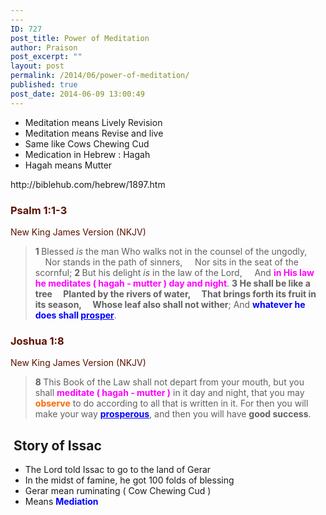 ```yaml
---
---
ID: 727
post_title: Power of Meditation
author: Praison
post_excerpt: ""
layout: post
permalink: /2014/06/power-of-meditation/
published: true
post_date: 2014-06-09 13:00:49
---
```

<ul>
	<li>Meditation means Lively Revision</li>
	<li>Meditation means Revise and live</li>
	<li>Same like Cows Chewing Cud</li>
	<li>Medication in Hebrew : Hagah</li>
	<li>Hagah means Mutter</li>
</ul>
http://biblehub.com/hebrew/1897.htm
<div class="heading passage-class-0" style="color: #5c1101;">
<h3>Psalm 1:1-3</h3>
<p class="txt-sm">New King James Version (NKJV)</p>

</div>
<div class="passage version-NKJV result-text-style-normal text-html " style="color: #000000;">
<div class="poetry">
<blockquote>
<p class="line"><span class="chapter-1"><span class="text Ps-1-1"><span class="chapternum" style="font-weight: bold;">1 </span>Blessed <i>is</i> the man</span></span>
<span class="text Ps-1-1">Who walks not in the counsel of the ungodly,</span>
<span class="indent-1"><span class="indent-1-breaks">    </span><span class="text Ps-1-1">Nor stands in the path of sinners,</span></span>
<span class="indent-1"><span class="indent-1-breaks">    </span><span class="text Ps-1-1">Nor sits in the seat of the scornful;</span></span>
<span id="en-NKJV-13942" class="text Ps-1-2"><span class="versenum" style="font-weight: bold;">2 </span>But his delight <i>is</i> in the law of the <span class="small-caps">Lord</span>,</span>
<span class="indent-1"><span class="indent-1-breaks">    </span><span class="text Ps-1-2">And <span style="color: #ff00ff;"><strong>in His law he meditates ( hagah - mutter ) day and night</strong></span>.</span></span>
<span id="en-NKJV-13943" class="text Ps-1-3"><span class="versenum" style="font-weight: bold;">3 </span><strong>He shall be like a tree</strong></span>
<strong><span class="indent-1"><span class="indent-1-breaks">    </span><span class="text Ps-1-3">Planted by the rivers of water,</span></span></strong>
<strong><span class="indent-1"><span class="indent-1-breaks">    </span><span class="text Ps-1-3">That brings forth its fruit in its season,</span></span></strong>
<span class="indent-1"><strong><span class="indent-1-breaks">    </span></strong><span class="text Ps-1-3"><strong>Whose leaf also shall not wither</strong>;</span></span>
<span class="text Ps-1-3">And <span style="color: #0000ff;"><strong>whatever he does shall <span style="text-decoration: underline;">prosper</span></strong></span>.</span></p>
</blockquote>
</div>
</div>
<div class="heading passage-class-0" style="color: #5c1101;">
<h3>Joshua 1:8</h3>
<p class="txt-sm">New King James Version (NKJV)</p>

</div>
<div class="passage version-NKJV result-text-style-normal text-html " style="color: #000000;">
<blockquote><span id="en-NKJV-5860" class="text Josh-1-8"><span class="versenum" style="font-weight: bold;">8 </span>This Book of the Law shall not depart from your mouth, but you shall <span style="color: #ff00ff;"><strong>meditate ( hagah - mutter )</strong></span> in it day and night, that you may <span style="color: #ff6600;"><strong>observe</strong></span> to do according to all that is written in it. For then you will make your way <span style="text-decoration: underline; color: #0000ff;"><strong>prosperous</strong></span>, and then you will have <strong>good success</strong>.</span></blockquote>
</div>
<h2> Story of Issac</h2>
<ul>
	<li>The Lord told Issac to go to the land of Gerar</li>
	<li>In the midst of famine, he got 100 folds of blessing</li>
	<li>Gerar mean ruminating ( Cow Chewing Cud )</li>
	<li>Means <span style="color: #0000ff;"><strong>Mediation</strong></span></li>
</ul>